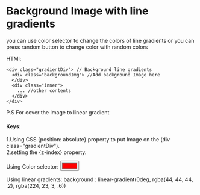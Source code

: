 # Background Image with line gradients
you can use color selector to change the colors of line gradients
or you can press random button to change color with random colors

HTMl:
```script
<div class="gradientDiv"> // Background line gradients
  <div class="backgroundImg"> //Add background Image here
  </div>
  <div class="inner">
    ... //other contents
  </div>
</div>
```

P.S For cover the Image to linear gradient

#### Keys:
  1.Using CSS {position: absolute} property to put Image on the (div class="gradientDiv").<br>
  2.setting the {z-index} property.

Using Color selector:
<input type="color" id="color1" value="#ff0000">

Using linear gradients:
<CSS>
background : linear-gradient(0deg, rgba(44, 44, 44, .2), rgba(224, 23, 3, .6))
